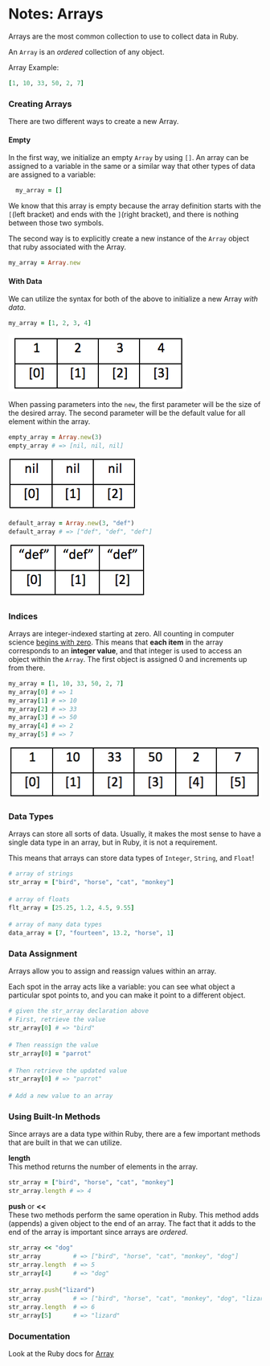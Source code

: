 # Notes: Arrays
Arrays are the most common collection to use to collect data in Ruby.

An `Array` is an _ordered_ collection of any object.

Array Example:
```ruby
[1, 10, 33, 50, 2, 7]
```

### Creating Arrays
There are two different ways to create a new Array.

#### Empty
In the first way, we initialize an empty `Array` by using `[]`. An array can be assigned to a variable in the same or a similar way that other types of data are assigned to a variable:   
```ruby
  my_array = []
```

We know that this array is empty because the array definition starts with the `[`(left bracket) and ends with the `]`(right bracket), and there is nothing between those two symbols.

The second way is to explicitly create a new instance of the `Array` object that ruby associated with the Array.
```ruby
my_array = Array.new
```

#### With Data
We can utilize the syntax for both of the above to initialize a new Array _with data_.
```ruby
my_array = [1, 2, 3, 4]
```
![my_array](../images/array-1.png)

When passing parameters into the `new`, the first parameter will be the size of the desired array. The second parameter will be the default value for all element within the array.
```ruby
empty_array = Array.new(3)
empty_array # => [nil, nil, nil]
```
![empty_array](../images/array-2.png)

```ruby
default_array = Array.new(3, "def")
default_array # => ["def", "def", "def"]
```
![default_array](../images/array-3.png)

### Indices
Arrays are integer-indexed starting at zero. All counting in computer science [begins with zero](http://skillcrush.com/2013/01/17/why-programmers-start-counting-at-zero/). This means that **each item** in the array corresponds to an **integer
value**, and that integer is used to access an object within the `Array`. The first object is assigned
0 and increments up from there.

```ruby
my_array = [1, 10, 33, 50, 2, 7]
my_array[0] # => 1
my_array[1] # => 10
my_array[2] # => 33
my_array[3] # => 50
my_array[4] # => 2
my_array[5] # => 7
```
![my_array](../images/array-4.png)

### Data Types
Arrays can store all sorts of data. Usually, it makes the most sense to have a single data type in an array, but in Ruby, it is not a requirement.

This means that arrays can store data types of `Integer`, `String`, and `Float`!

```ruby
# array of strings
str_array = ["bird", "horse", "cat", "monkey"]

# array of floats
flt_array = [25.25, 1.2, 4.5, 9.55]

# array of many data types
data_array = [7, "fourteen", 13.2, "horse", 1]
```

### Data Assignment
Arrays allow you to assign and reassign values within an array.

Each spot in the array acts like a variable: you can see what object a particular spot points to, and you can make it point to a different object.

```ruby
# given the str_array declaration above
# First, retrieve the value
str_array[0] # => "bird"

# Then reassign the value
str_array[0] = "parrot"

# Then retrieve the updated value
str_array[0] # => "parrot"

# Add a new value to an array

```

### Using Built-In Methods

Since arrays are a data type within Ruby, there are a few important methods that are built in that we can utilize.

**length**  
This method returns the number of elements in the array.
```ruby
str_array = ["bird", "horse", "cat", "monkey"]
str_array.length # => 4
```

**push** or **<<**   
These two methods perform the same operation in Ruby. This method adds (appends) a given object to the end of an array. The fact that it adds to the end of the array is important since arrays are _ordered_.
```ruby
str_array << "dog"
str_array         # => ["bird", "horse", "cat", "monkey", "dog"]
str_array.length  # => 5
str_array[4]      # => "dog"

str_array.push("lizard")
str_array         # => ["bird", "horse", "cat", "monkey", "dog", "lizard"]
str_array.length  # => 6
str_array[5]      # => "lizard"
```

### Documentation
Look at the Ruby docs for [Array](http://www.ruby-doc.org/core-2.2.3/Array.html)
